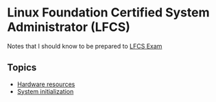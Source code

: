 # Linux Foundation Certified System Administrator (LFCS) 

Notes that I should know to be prepared to [LFCS Exam](https://training.linuxfoundation.org/certification/linux-foundation-certified-sysadmin-lfcs/)


## Topics

* [Hardware resources](hardware.md)
* [System initialization](system.md)